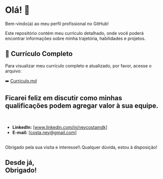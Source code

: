 # Olá! 👋

Bem-vindo(a) ao meu perfil profissional no GitHub!

Este repositório contém meu currículo detalhado, onde você poderá encontrar informações sobre minha trajetória, habilidades e projetos.

## 📄 Currículo Completo

Para visualizar meu currículo completo e atualizado, por favor, acesse o arquivo:

➡️ [Curriculo.md](./Ney_Costa_CV.md)

## Ficarei feliz em discutir como minhas qualificações podem agregar valor à sua equipe.
<br>

*   **LinkedIn:** [www.linkedin.com/in/neycostamdk]
*   **E-mail:** [costa.ney@gmail.com]

<br>
Obrigado pela sua visita e interesse!\
Qualquer dúvida, estou à disposição!

Desde já,  
Obrigado!
---

